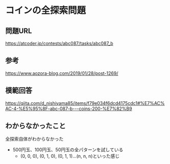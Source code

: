 # コインの全探索問題

## 問題URL
https://atcoder.jp/contests/abc087/tasks/abc087_b

## 参考
https://www.aozora-blog.com/2019/01/28/post-1269/

## 模範回答

https://qiita.com/d_nishiyama85/items/f79e034f6dcd4175cdc1#%E7%AC%AC-4-%E5%95%8F-abc-087-b---coins-200-%E7%82%B9

## わからなかったこと
全探索自体がわからなかった

- 500円玉、100円玉、50円玉の全パターンを試している
  - (0, 0, 0), (0, 1, 0), (0, 1, 1)...(n, n, n)といった感じ
  